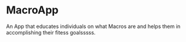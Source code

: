 # MacroApp
An App that educates individuals on what Macros are and helps them in accomplishing their fitess goalsssss.
